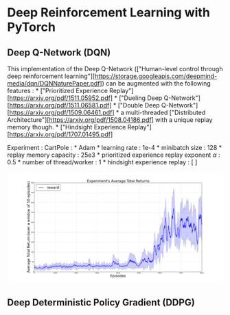 # Deep Reinforcement Learning with PyTorch

## Deep Q-Network (DQN) 
This implementation of the Deep Q-Network (["Human-level control through deep reinforcement learning"][https://storage.googleapis.com/deepmind-media/dqn/DQNNaturePaper.pdf]) can be augmented with the following features :
	* ["Prioritized Experience Replay"][https://arxiv.org/pdf/1511.05952.pdf]
	* ["Dueling Deep Q-Network"][https://arxiv.org/pdf/1511.06581.pdf]
	* ["Double Deep Q-Network"][https://arxiv.org/pdf/1509.06461.pdf]
	* a multi-threaded ["Distributed Architecture"][https://arxiv.org/pdf/1508.04186.pdf] with a unique replay memory though.
	* ["Hindsight Experience Replay"][https://arxiv.org/pdf/1707.01495.pdf]
	
Experiment : CartPole :
	* Adam
	* learning rate : 1e-4
	* minibatch size : 128
	* replay memory capacity : 25e3
	*	prioritized experience replay exponent $\alpha$ : 0.5
	* number of thread/worker : 1
	* hindsight experience replay : [ ]
	
![resultDQN1](/results/DQN/result.png)

## Deep Deterministic Policy Gradient (DDPG)
 
